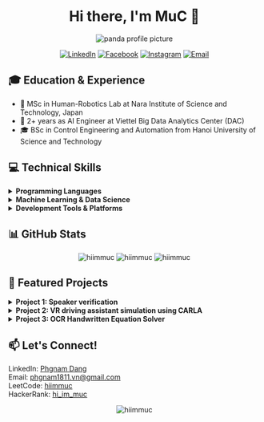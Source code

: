 <h1 align="center">Hi there, I'm MuC 👋</h1>
<p align="center">
  <img src="https://github.com/hiimmuc/hiimmuc/blob/master/panda.jpeg" alt="panda profile picture" width="200px">
</p>
<p align="center">
  <a href="https://www.linkedin.com/in/phgnam-dang/"><img src="https://img.shields.io/badge/LinkedIn-0077B5?style=for-the-badge&logo=linkedin&logoColor=white" alt="LinkedIn"></a>
  <a href="https://www.facebook.com/phgnam1811"><img src="https://img.shields.io/badge/Facebook-1877F2?style=for-the-badge&logo=facebook&logoColor=white" alt="Facebook"></a>
  <a href="https://www.instagram.com/_mot_con_muc_"><img src="https://img.shields.io/badge/Instagram-E4405F?style=for-the-badge&logo=instagram&logoColor=white" alt="Instagram"></a>
  <a href="mailto:phgnam1811.vn@gmail.com"><img src="https://img.shields.io/badge/Email-D14836?style=for-the-badge&logo=gmail&logoColor=white" alt="Email"></a>
</p>

## 🎓 Education & Experience

- 🤖 MSc in Human-Robotics Lab at Nara Institute of Science and Technology, Japan
- 💼 2+ years as AI Engineer at Viettel Big Data Analytics Center (DAC)
- 🎓 BSc in Control Engineering and Automation from Hanoi University of Science and Technology

## 💻 Technical Skills
<details>
  <summary><b>Programming Languages</b></summary>
  <br>
  <p align="left">
    <img src="https://raw.githubusercontent.com/devicons/devicon/master/icons/python/python-original.svg" alt="python" width="40" height="40"/>
    <img src="https://raw.githubusercontent.com/devicons/devicon/master/icons/c/c-original.svg" alt="c" width="40" height="40"/>
    <img src="https://raw.githubusercontent.com/devicons/devicon/master/icons/cplusplus/cplusplus-original.svg" alt="cplusplus" width="40" height="40"/>
    <img src="https://raw.githubusercontent.com/devicons/devicon/master/icons/csharp/csharp-original.svg" alt="csharp" width="40" height="40"/>
    <img src="https://www.vectorlogo.zone/logos/dartlang/dartlang-icon.svg" alt="dart" width="40" height="40"/>
    <img src="https://raw.githubusercontent.com/devicons/devicon/master/icons/javascript/javascript-original.svg" alt="javascript" width="40" height="40"/>
  </p>
</details>
<details>
  <summary><b>Machine Learning & Data Science</b></summary>
  <br>
  <p align="left">
    <img src="https://www.vectorlogo.zone/logos/pytorch/pytorch-icon.svg" alt="pytorch" width="40" height="40"/>
    <img src="https://www.vectorlogo.zone/logos/tensorflow/tensorflow-icon.svg" alt="tensorflow" width="40" height="40"/>
    <img src="https://raw.githubusercontent.com/devicons/devicon/2ae2a900d2f041da66e950e4d48052658d850630/icons/pandas/pandas-original.svg" alt="pandas" width="40" height="40"/>
    <img src="https://upload.wikimedia.org/wikipedia/commons/0/05/Scikit_learn_logo_small.svg" alt="scikit_learn" width="40" height="40"/>
    <img src="https://seaborn.pydata.org/_images/logo-mark-lightbg.svg" alt="seaborn" width="40" height="40"/>
    <img src="https://www.vectorlogo.zone/logos/opencv/opencv-icon.svg" alt="opencv" width="40" height="40"/>
  </p>
</details>
<details>
  <summary><b>Development Tools & Platforms</b></summary>
  <br>
  <p align="left">
    <img src="https://raw.githubusercontent.com/devicons/devicon/master/icons/docker/docker-original-wordmark.svg" alt="docker" width="40" height="40"/>
    <img src="https://www.vectorlogo.zone/logos/git-scm/git-scm-icon.svg" alt="git" width="40" height="40"/>
    <img src="https://raw.githubusercontent.com/devicons/devicon/master/icons/linux/linux-original.svg" alt="linux" width="40" height="40"/>
    <img src="https://www.vectorlogo.zone/logos/google_cloud/google_cloud-icon.svg" alt="gcp" width="40" height="40"/>
    <img src="https://www.vectorlogo.zone/logos/flutterio/flutterio-icon.svg" alt="flutter" width="40" height="40"/>
    <img src="https://upload.wikimedia.org/wikipedia/commons/0/0b/Qt_logo_2016.svg" alt="qt" width="40" height="40"/>
    <img src="https://cdn.worldvectorlogo.com/logos/arduino-1.svg" alt="arduino" width="40" height="40"/>
    <img src="https://raw.githubusercontent.com/kenangundogan/fontisto/036b7eca71aab1bef8e6a0518f7329f13ed62f6b/icons/svg/brand/unreal-engine.svg" alt="unreal" width="40" height="40"/>
    <img src="https://upload.wikimedia.org/wikipedia/commons/2/21/Matlab_Logo.png" alt="matlab" width="40" height="40"/>
  </p>
</details>

## 📊 GitHub Stats
<p align="center">
<!--   <img width="42%" src="https://github-readme-stats.vercel.app/api/top-langs?username=hiimmuc&show_icons=true&theme=radical&layout=compact" alt="hiimmuc" />
</p>

<p align="center">
  <img width="48%" src="https://github-readme-stats.vercel.app/api?username=hiimmuc&show_icons=true&theme=radical" alt="hiimmuc" />
</p>

<p align="center">
   <img width="48%" src="https://github-readme-streak-stats.herokuapp.com/?user=hiimmuc&theme=radical" alt="hiimmuc" />
</p>
 -->
<p align="center">
  <img width="32%" src="https://github-readme-stats.vercel.app/api/top-langs?username=hiimmuc&show_icons=true&theme=radical&layout=compact" alt="hiimmuc" />
  <img width="32%" src="https://github-readme-stats.vercel.app/api?username=hiimmuc&show_icons=true&theme=radical" alt="hiimmuc" />
  <img width="32%" src="https://github-readme-streak-stats.herokuapp.com/?user=hiimmuc&theme=radical" alt="hiimmuc" />
</p>

## 🚀 Featured Projects
<details>
  <summary><b>Project 1: Speaker verification</b></summary>
  <br>
  <ul>
    <li> Extract embeddings from two onset voice audio files </li>
    <li> Calculate cosine similarity between those embedding to determine whether they belong to the same person</li>
  </ul>
  <p>
    <a href="https://github.com/hiimmuc/SpeakerVerification">View Project</a>
  </p>
</details>

<details>
  <summary><b>Project 2: VR driving assistant simulation using CARLA</b></summary>
  <br>
  <p>Haptic shared control for VR driving 🚙 + eye tracking 👀 simulator based on CARLA for driving assistant research</p>
  <p>
    <a href="https://github.com/hiimmuc/DReyeVR-with-Haptic-shared-Control">View Project</a>
  </p>
</details>

<details>
  <summary><b>Project 3: OCR Handwritten Equation Solver</b></summary>
  <br>
  <ul>
    <li>Detect multiple equations in an image</li>
    <li>Recognize handwritten mathematical symbols and characters</li>
    <li>Solve systems of equations</li>
    <li>Display the results with proper mathematical formatting</li>
  </ul>
  <p>
    <a href="https://github.com/hiimmuc/OCR-Handwritten-equations-solver">View Project</a>
  </p>
</details>

## 📫 Let's Connect!

LinkedIn: <a href="https://www.linkedin.com/in/phgnam-dang/"> Phgnam Dang </a> </br>
Email: <a href="https://www.linkedin.com/in/phgnam-dang/"> phgnam1811.vn@gmail.com </a> </br> 
LeetCode: <a href="https://www.leetcode.com/hiimmuc"> hiimmuc </a> </br>
HackerRank: <a href="https://www.hackerrank.com/hi_im_muc"> hi_im_muc </a> </br>    

<p align="center">
  <img src="https://komarev.com/ghpvc/?username=hiimmuc&label=Profile%20views&color=0e75b6&style=flat" alt="hiimmuc" />
</p>
